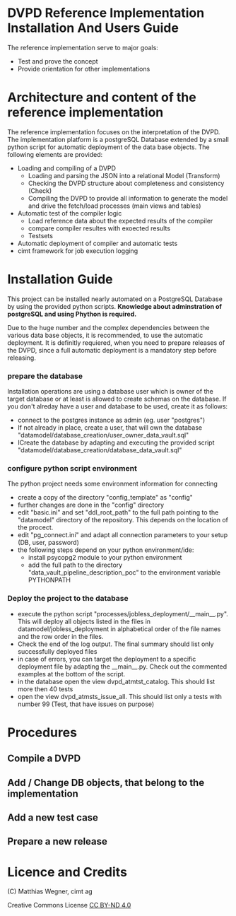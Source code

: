 DVPD Reference Implementation Installation And Users Guide
=======================================================

The reference implementation serve to major goals:

- Test and prove the concept
- Provide orientation for other implementations

# Architecture and content of the reference implementation

The reference implementation focuses on the interpretation of the DVPD. The implementation platform is a postgreSQL Database extended by a small python script for automatic deployment of the data base objects.
The following elements are provided:

- Loading and compiling of a DVPD
    - Loading and parsing the JSON into a relational Model (Transform)
	- Checking the DVPD structure about completeness and consistency (Check)
	- Compiling the DVPD to provide all information to generate the model and drive the fetch/load processes (main views and tables)
- Automatic test of the compiler logic
    - Load reference data about the expected results of the compiler
	- compare compiler resultes with exoected results
	- Testsets
- Automatic deployment of compiler and automatic tests
- cimt framework for job execution logging

# Installation Guide

This project can be installed nearly automated on a PostgreSQL Database
by using the provided python scripts. 
**Knowledge about adminstration of postgreSQL and using Phython is required.**

Due to the huge number and the complex dependencies between the various data base objects, it is recommended, to use the automatic deployment. 
It is definitly requiered, when you need to prepare releases of the DVPD, since a full automatic deployment is a mandatory step before releasing.


### prepare the database
Installation operations are using a database user which is owner of the target database or at least is allowed to create schemas on the database. If you don't alreday have a user and database to be used, create it as follows:
* connect to the postgres instance as admin (eg. user "postgres")
* If not already in place, create a user, that will own the database "datamodel/database_creation/user_owner_data_vault.sql"
* ICreate the database by adapting and executing the provided script "datamodel/database_creation/database_data_vault.sql"
### configure python script environment
The python project needs some environment information for connecting 
* create a copy of the directory "config_template" as "config"
* further changes are done in the "config" directory
* edit "basic.ini" and set "ddl_root_path" to the full path pointing to the "datamodel" directory of the repository. This depends on the location of the procect.
* edit "pg_connect.ini" and adapt all connection parameters to your setup (DB, user, password)
* the following steps depend on your python environment/ide:
    * install psycopg2 module to your python environment
    * add the full path to the directory "data_vault_pipeline_description_poc" to the environment variable PYTHONPATH
### Deploy the project to the database
* execute the python script "processes/jobless_deployment/\_\_main__.py". This will deploy all objects listed in the files in datamodel/jobless_deployment in alphabetical order of the file names and the row order in the files.
* Check the end of the log output. The final summary should list only successfully deployed files
* in case of errors, you can target the deployment to a specific deployment file by 
adapting the \_\_main__.py. Check out the commented examples at the bottom of the script.
* in the database open the view dvpd_atmtst_catalog. This should list more then 40 tests
* open the view dvpd_atmsts_issue_all. 
This should list only a tests with number 99 (Test, that have issues on purpose)


# Procedures

## Compile a DVPD

## Add / Change DB objects, that belong to the implementation

## Add a new test case

## Prepare a new release

# Licence and Credits

(C) Matthias Wegner, cimt ag

Creative Commons License [CC BY-ND 4.0](https://creativecommons.org/licenses/by-nd/4.0/)